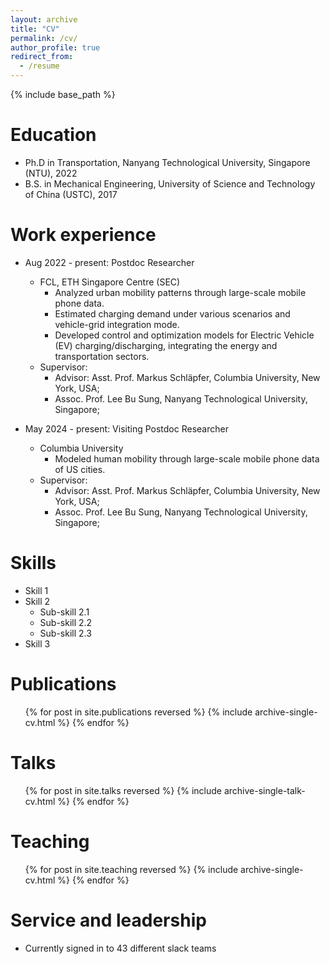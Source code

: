 ```yaml
---
layout: archive
title: "CV"
permalink: /cv/
author_profile: true
redirect_from:
  - /resume
---
```


{% include base_path %}

Education
======
* Ph.D in Transportation, Nanyang Technological University, Singapore (NTU), 2022
* B.S. in Mechanical Engineering, University of Science and Technology of China (USTC), 2017

Work experience
======
* Aug 2022 - present: Postdoc Researcher
  * FCL, ETH Singapore Centre (SEC)
    *	Analyzed urban mobility patterns through large-scale mobile phone data.
    *	Estimated charging demand under various scenarios and vehicle-grid integration mode. 
    * Developed control and optimization models for Electric Vehicle (EV) charging/discharging, integrating the energy and transportation sectors. 
  * Supervisor:
    * Advisor: Asst. Prof. Markus Schläpfer, Columbia University, New York, USA;
    * Assoc. Prof. Lee Bu Sung, Nanyang Technological University, Singapore; 

* May 2024 - present: Visiting Postdoc Researcher
  * Columbia University
    *	Modeled human mobility through large-scale mobile phone data of US cities.
  * Supervisor:
    * Advisor: Asst. Prof. Markus Schläpfer, Columbia University, New York, USA;
    * Assoc. Prof. Lee Bu Sung, Nanyang Technological University, Singapore; 

Skills
======
* Skill 1
* Skill 2
  * Sub-skill 2.1
  * Sub-skill 2.2
  * Sub-skill 2.3
* Skill 3

Publications
======
  <ul>{% for post in site.publications reversed %}
    {% include archive-single-cv.html %}
  {% endfor %}</ul>
  
Talks
======
  <ul>{% for post in site.talks reversed %}
    {% include archive-single-talk-cv.html  %}
  {% endfor %}</ul>
  
Teaching
======
  <ul>{% for post in site.teaching reversed %}
    {% include archive-single-cv.html %}
  {% endfor %}</ul>
  
Service and leadership
======
* Currently signed in to 43 different slack teams
